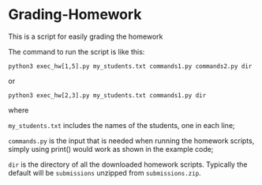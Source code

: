 # Grading-Homework
This is a script for easily grading the homework

The command to run the script is like this:
```
python3 exec_hw[1,5].py my_students.txt commands1.py commands2.py dir
```
or
```
python3 exec_hw[2,3].py my_students.txt commands1.py dir
```
where 

`my_students.txt` includes the names of the students, one in each line;

`commands.py` is the input that is needed when running the homework scripts, simply using print() would work as shown in the example code;

`dir` is the directory of all the downloaded homework scripts. Typically the default will be `submissions` unzipped from `submissions.zip`.
